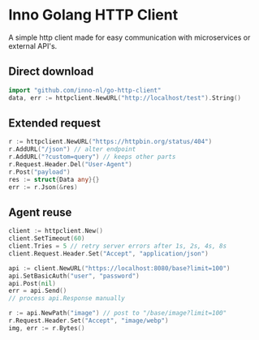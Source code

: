 # Inno Golang HTTP Client

A simple http client made for easy communication with microservices or external API's.

## Direct download

```go
import "github.com/inno-nl/go-http-client"
data, err := httpclient.NewURL("http://localhost/test").String()
```

## Extended request

```go
r := httpclient.NewURL("https://httpbin.org/status/404")
r.AddURL("/json") // alter endpoint
r.AddURL("?custom=query") // keeps other parts
r.Request.Header.Del("User-Agent")
r.Post("payload")
res := struct{Data any}{}
err := r.Json(&res)
```

## Agent reuse

```go
client := httpclient.New()
client.SetTimeout(60)
client.Tries = 5 // retry server errors after 1s, 2s, 4s, 8s
client.Request.Header.Set("Accept", "application/json")

api := client.NewURL("https://localhost:8080/base?limit=100")
api.SetBasicAuth("user", "password")
api.Post(nil)
err = api.Send()
// process api.Response manually

r := api.NewPath("image") // post to "/base/image?limit=100"
r.Request.Header.Set("Accept", "image/webp")
img, err := r.Bytes()
```
